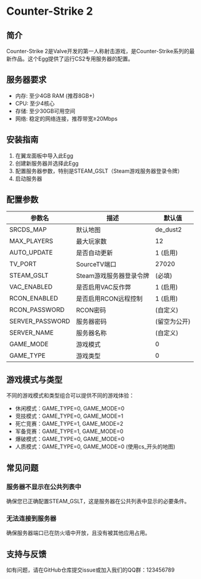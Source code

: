 # Counter-Strike 2

## 简介

Counter-Strike 2是Valve开发的第一人称射击游戏，是Counter-Strike系列的最新作品。这个Egg提供了运行CS2专用服务器的配置。

## 服务器要求

- 内存: 至少4GB RAM (推荐8GB+)
- CPU: 至少4核心
- 存储: 至少30GB可用空间
- 网络: 稳定的网络连接，推荐带宽≥20Mbps

## 安装指南

1. 在翼龙面板中导入此Egg
2. 创建新服务器并选择此Egg
3. 配置服务器参数，特别是STEAM_GSLT（Steam游戏服务器登录令牌）
4. 启动服务器

## 配置参数

| 参数名 | 描述 | 默认值 |
|-------|------|-------|
| SRCDS_MAP | 默认地图 | de_dust2 |
| MAX_PLAYERS | 最大玩家数 | 12 |
| AUTO_UPDATE | 是否自动更新 | 1 (启用) |
| TV_PORT | SourceTV端口 | 27020 |
| STEAM_GSLT | Steam游戏服务器登录令牌 | (必填) |
| VAC_ENABLED | 是否启用VAC反作弊 | 1 (启用) |
| RCON_ENABLED | 是否启用RCON远程控制 | 1 (启用) |
| RCON_PASSWORD | RCON密码 | (自定义) |
| SERVER_PASSWORD | 服务器密码 | (留空为公开) |
| SERVER_NAME | 服务器名称 | (自定义) |
| GAME_MODE | 游戏模式 | 0 |
| GAME_TYPE | 游戏类型 | 0 |

## 游戏模式与类型

不同的游戏模式和类型组合可以提供不同的游戏体验：

- 休闲模式：GAME_TYPE=0, GAME_MODE=0
- 竞技模式：GAME_TYPE=0, GAME_MODE=1
- 死亡竞赛：GAME_TYPE=1, GAME_MODE=2
- 军备竞赛：GAME_TYPE=1, GAME_MODE=0
- 爆破模式：GAME_TYPE=0, GAME_MODE=0
- 人质模式：GAME_TYPE=0, GAME_MODE=0 (使用cs_开头的地图)

## 常见问题

### 服务器不显示在公共列表中

确保您已正确配置STEAM_GSLT，这是服务器在公共列表中显示的必要条件。

### 无法连接到服务器

确保服务器端口已在防火墙中开放，且没有被其他应用占用。

## 支持与反馈

如有问题，请在GitHub仓库提交issue或加入我们的QQ群：123456789 